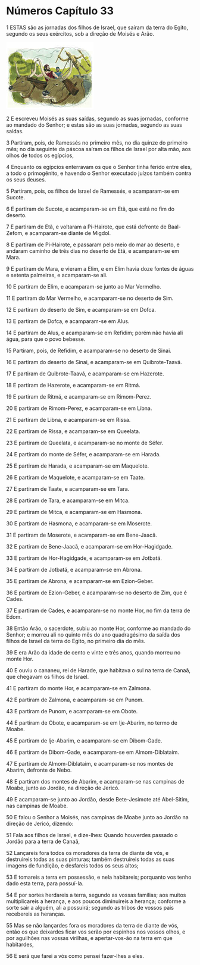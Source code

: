 # Números Capítulo 33

1	ESTAS são as jornadas dos filhos de Israel, que saíram da terra do Egito, segundo os seus exércitos, sob a direção de Moisés e Arão.

![](.img/04_Nu_33_01_RG.jpg)

2	E escreveu Moisés as suas saídas, segundo as suas jornadas, conforme ao mandado do Senhor; e estas são as suas jornadas, segundo as suas saídas.

3	Partiram, pois, de Ramessés no primeiro mês, no dia quinze do primeiro mês; no dia seguinte da páscoa saíram os filhos de Israel por alta mão, aos olhos de todos os egípcios,

4	Enquanto os egípcios enterravam os que o Senhor tinha ferido entre eles, a todo o primogênito, e havendo o Senhor executado juízos também contra os seus deuses.

5	Partiram, pois, os filhos de Israel de Ramessés, e acamparam-se em Sucote.

6	E partiram de Sucote, e acamparam-se em Etã, que está no fim do deserto.

7	E partiram de Etã, e voltaram a Pi-Hairote, que está defronte de Baal-Zefom, e acamparam-se diante de Migdol.

8	E partiram de Pi-Hairote, e passaram pelo meio do mar ao deserto, e andaram caminho de três dias no deserto de Etã, e acamparam-se em Mara.

9	E partiram de Mara, e vieram a Elim, e em Elim havia doze fontes de águas e setenta palmeiras, e acamparam-se ali.

10	E partiram de Elim, e acamparam-se junto ao Mar Vermelho.

11	E partiram do Mar Vermelho, e acamparam-se no deserto de Sim.

12	E partiram do deserto de Sim, e acamparam-se em Dofca.

13	E partiram de Dofca, e acamparam-se em Alus.

14	E partiram de Alus, e acamparam-se em Refidim; porém não havia ali água, para que o povo bebesse.

15	Partiram, pois, de Refidim, e acamparam-se no deserto de Sinai.

16	E partiram do deserto de Sinai, e acamparam-se em Quibrote-Taavá.

17	E partiram de Quibrote-Taavá, e acamparam-se em Hazerote.

18	E partiram de Hazerote, e acamparam-se em Ritmá.

19	E partiram de Ritmá, e acamparam-se em Rimom-Perez.

20	E partiram de Rimom-Perez, e acamparam-se em Libna.

21	E partiram de Libna, e acamparam-se em Rissa.

22	E partiram de Rissa, e acamparam-se em Queelata.

23	E partiram de Queelata, e acamparam-se no monte de Séfer.

24	E partiram do monte de Séfer, e acamparam-se em Harada.

25	E partiram de Harada, e acamparam-se em Maquelote.

26	E partiram de Maquelote, e acamparam-se em Taate.

27	E partiram de Taate, e acamparam-se em Tara.

28	E partiram de Tara, e acamparam-se em Mitca.

29	E partiram de Mitca, e acamparam-se em Hasmona.

30	E partiram de Hasmona, e acamparam-se em Moserote.

31	E partiram de Moserote, e acamparam-se em Bene-Jaacã.

32	E partiram de Bene-Jaacã, e acamparam-se em Hor-Hagidgade.

33	E partiram de Hor-Hagidgade, e acamparam-se em Jotbatá.

34	E partiram de Jotbatá, e acamparam-se em Abrona.

35	E partiram de Abrona, e acamparam-se em Ezion-Geber.

36	E partiram de Ezion-Geber, e acamparam-se no deserto de Zim, que é Cades.

37	E partiram de Cades, e acamparam-se no monte Hor, no fim da terra de Edom.

38	Então Arão, o sacerdote, subiu ao monte Hor, conforme ao mandado do Senhor; e morreu ali no quinto mês do ano quadragésimo da saída dos filhos de Israel da terra do Egito, no primeiro dia do mês.

39	E era Arão da idade de cento e vinte e três anos, quando morreu no monte Hor.

40	E ouviu o cananeu, rei de Harade, que habitava o sul na terra de Canaã, que chegavam os filhos de Israel.

41	E partiram do monte Hor, e acamparam-se em Zalmona.

42	E partiram de Zalmona, e acamparam-se em Punom.

43	E partiram de Punom, e acamparam-se em Obote.

44	E partiram de Obote, e acamparam-se em Ije-Abarim, no termo de Moabe.

45	E partiram de Ije-Abarim, e acamparam-se em Dibom-Gade.

46	E partiram de Dibom-Gade, e acamparam-se em Almom-Diblataim.

47	E partiram de Almom-Diblataim, e acamparam-se nos montes de Abarim, defronte de Nebo.

48	E partiram dos montes de Abarim, e acamparam-se nas campinas de Moabe, junto ao Jordão, na direção de Jericó.

49	E acamparam-se junto ao Jordão, desde Bete-Jesimote até Abel-Sitim, nas campinas de Moabe.

50	E falou o Senhor a Moisés, nas campinas de Moabe junto ao Jordão na direção de Jericó, dizendo:

51	Fala aos filhos de Israel, e dize-lhes: Quando houverdes passado o Jordão para a terra de Canaã,

52	Lançareis fora todos os moradores da terra de diante de vós, e destruireis todas as suas pinturas; também destruireis todas as suas imagens de fundição, e desfareis todos os seus altos;

53	E tomareis a terra em possessão, e nela habitareis; porquanto vos tenho dado esta terra, para possuí-la.

54	E por sortes herdareis a terra, segundo as vossas famílias; aos muitos multiplicareis a herança, e aos poucos diminuireis a herança; conforme a sorte sair a alguém, ali a possuirá; segundo as tribos de vossos pais recebereis as heranças.

55	Mas se não lançardes fora os moradores da terra de diante de vós, então os que deixardes ficar vos serão por espinhos nos vossos olhos, e por aguilhões nas vossas virilhas, e apertar-vos-ão na terra em que habitardes,

56	E será que farei a vós como pensei fazer-lhes a eles.

